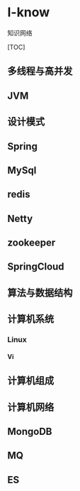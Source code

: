 # I-know

知识网络

[TOC]

## 多线程与高并发

## JVM

## 设计模式

## Spring

## MySql

## redis

## Netty

## zookeeper

## SpringCloud

## 算法与数据结构

## 计算机系统
### Linux
#### Vi

## 计算机组成

## 计算机网络

## MongoDB

## MQ

## ES





